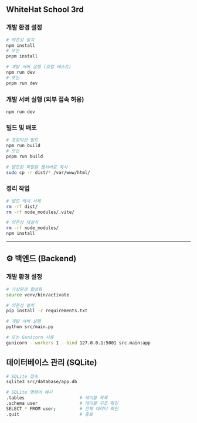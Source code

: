 <h2> WhiteHat School 3rd </h2>

### 개발 환경 설정
```bash
# 의존성 설치
npm install
# 또는
pnpm install

# 개발 서버 실행 (로컬 테스트)
npm run dev
# 또는
pnpm run dev
```

### 개발 서버 실행 (외부 접속 허용)
```
npm run dev
```

### 빌드 및 배포

```bash
# 프로덕션 빌드
npm run build
# 또는
pnpm run build

# 빌드된 파일을 웹서버로 복사
sudo cp -r dist/* /var/www/html/
```

###  정리 작업

```bash
# 빌드 캐시 삭제
rm -rf dist/
rm -rf node_modules/.vite/

# 의존성 재설치
rm -rf node_modules/
npm install
```

---

## ⚙️ 백엔드 (Backend)

###  개발 환경 설정

```bash
# 가상환경 활성화
source venv/bin/activate

# 의존성 설치
pip install -r requirements.txt

# 개발 서버 실행
python src/main.py

# 또는 Gunicorn 사용
gunicorn --workers 1 --bind 127.0.0.1:5001 src.main:app
```

## 데이터베이스 관리 (SQLite)

```bash
# SQLite 접속
sqlite3 src/database/app.db

# SQLite 명령어 예시
.tables                     # 테이블 목록
.schema user                # 테이블 구조 확인
SELECT * FROM user;         # 전체 데이터 확인
.quit                       # 종료
```
